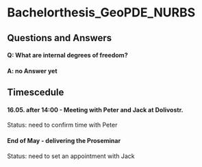 # Bachelorthesis_GeoPDE_NURBS

## Questions and Answers

#### Q: What are internal degrees of freedom?
#### A: no Answer yet

## Timescedule

#### 16.05. after 14:00 - Meeting with Peter and Jack at Dolivostr. 
Status: need to confirm time with Peter

#### End of May - delivering the Proseminar
Status: need to set an appointment with Jack

